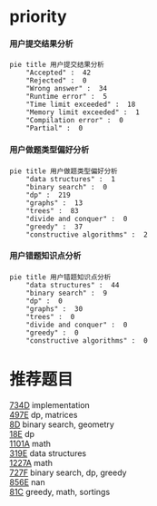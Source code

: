 # priority

<!-- tabs:start -->



#### **用户提交结果分析**

```mermaid
pie title 用户提交结果分析
    "Accepted" :  42
    "Rejected" :  0
    "Wrong answer" :  34
    "Runtime error" :  5
    "Time limit exceeded" :  18
    "Memory limit exceeded" :  1
    "Compilation error" :  0
    "Partial" :  0
```

#### **用户做题类型偏好分析**

```mermaid
pie title 用户做题类型偏好分析
    "data structures" :  1
    "binary search" :  0
    "dp" :  219
    "graphs" :  13
    "trees" :  83
    "divide and conquer" :  0
    "greedy" :  37
    "constructive algorithms" :  2
```
#### **用户错题知识点分析**

```mermaid
pie title 用户错题知识点分析
    "data structures" :  44
    "binary search" :  9
    "dp" :  0
    "graphs" :  30
    "trees" :  0
    "divide and conquer" :  0
    "greedy" :  0
    "constructive algorithms" :  0
```



<!-- tabs:end -->
# 推荐题目
[734D](https://codeforces.com/contest/734/problem/D)		implementation		  
[497E](https://codeforces.com/contest/497/problem/E)		dp,
                        matrices		  
[8D](https://codeforces.com/contest/8/problem/D)		binary search,
                        geometry		  
[18E](https://codeforces.com/contest/18/problem/E)		dp		  
[1101A](https://codeforces.com/contest/1101/problem/A)		math		  
[319E](https://codeforces.com/contest/319/problem/E)		data structures		  
[1227A](https://codeforces.com/contest/1227/problem/A)		math		  
[727F](https://codeforces.com/contest/727/problem/F)		binary search,
                        dp,
                        greedy		  
[856E](https://codeforces.com/contest/856/problem/E)		nan		  
[81C](https://codeforces.com/contest/81/problem/C)		greedy,
                        math,
                        sortings		  
